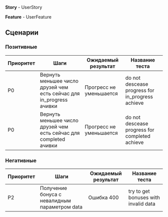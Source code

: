 **Story** - UserStory

**Feature** - UserFeature

## Сценарии

### Позитивные

| Приоритет | Шаги                                                                 | Ожидаемый результат     | Название теста                                    |
|-----------|----------------------------------------------------------------------|-------------------------|---------------------------------------------------|
| P0        | Вернуть меньшее число друзей чем есть сейчас для in\_progress ачивки | Прогресс не уменьшается | do not descease progress for in\_progress achieve |
| P0        | Вернуть меньшее число друзей чем есть сейчас для completed ачивки    | Прогресс не уменьшается | do not descease progress for completed achieve    |

### Негативные

| Приоритет | Шаги                                          | Ожидаемый результат | Название теста                       |
|-----------|-----------------------------------------------|---------------------|--------------------------------------|
| P2        | Получение бонуса с невалидным параметром data | Ошибка 400          | try to get bonuses with invalid data |
